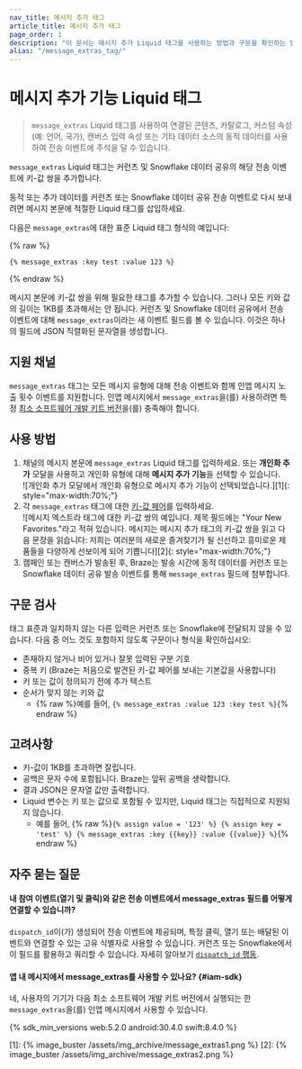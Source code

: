 ```yaml
---
nav_title: 메시지 추가 태그
article_title: 메시지 추가 태그
page_order: 1
description: "이 문서는 메시지 추가 Liquid 태그를 사용하는 방법과 구문을 확인하는 방법을 설명합니다."
alias: "/message_extras_tag/"
---
```


# 메시지 추가 기능 Liquid 태그

> `message_extras` Liquid 태그를 사용하여 연결된 콘텐츠, 카탈로그, 커스텀 속성(예: 언어, 국가), 캔버스 입력 속성 또는 기타 데이터 소스의 동적 데이터를 사용하여 전송 이벤트에 주석을 달 수 있습니다.

`message_extras` Liquid 태그는 커런츠 및 Snowflake 데이터 공유의 해당 전송 이벤트에 키-값 쌍을 추가합니다. 

동적 또는 추가 데이터를 커런츠 또는 Snowflake 데이터 공유 전송 이벤트로 다시 보내려면 메시지 본문에 적절한 Liquid 태그를 삽입하세요. 

다음은 `message_extras`에 대한 표준 Liquid 태그 형식의 예입니다:

{% raw %}
```liquid
{% message_extras :key test :value 123 %}
```
{% endraw %}

메시지 본문에 키-값 쌍을 위해 필요한 태그를 추가할 수 있습니다. 그러나 모든 키와 값의 길이는 1KB를 초과해서는 안 됩니다. 커런츠 및 Snowflake 데이터 공유에서 전송 이벤트에 대해 `message_extras`이라는 새 이벤트 필드를 볼 수 있습니다. 이것은 하나의 필드에 JSON 직렬화된 문자열을 생성합니다.

## 지원 채널

`message_extras` 태그는 모든 메시지 유형에 대해 전송 이벤트와 함께 인앱 메시지 노출 횟수 이벤트를 지원합니다. 인앱 메시지에서 `message_extras`을(를) 사용하려면 특정 [최소 소프트웨어 개발 키트 버전](#iam-sdk)을(를) 충족해야 합니다.

## 사용 방법

1. 채널의 메시지 본문에 `message_extras` Liquid 태그를 입력하세요. 또는 **개인화 추가** 모달을 사용하고 개인화 유형에 대해 **메시지 추가 기능**을 선택할 수 있습니다. <br>![개인화 추가 모달에서 개인화 유형으로 메시지 추가 기능이 선택되었습니다.][1]{: style="max-width:70%;"}
2. 각 `message_extras` 태그에 대한 [키-값 페어]({{site.baseurl}}/user_guide/personalization_and_dynamic_content/key_value_pairs/)를 입력하세요. <br>![메시지 엑스트라 태그에 대한 키-값 쌍의 예입니다. 제목 필드에는 "Your New Favorites."라고 적혀 있습니다. 메시지는 메시지 추가 태그의 키-값 쌍을 읽고 다음 문장을 읽습니다: 저희는 여러분의 새로운 즐겨찾기가 될 신선하고 흥미로운 제품들을 다양하게 선보이게 되어 기쁩니다][2]{: style="max-width:70%;"}
3. 캠페인 또는 캔버스가 발송된 후, Braze는 발송 시간에 동적 데이터를 커런츠 또는 Snowflake 데이터 공유 발송 이벤트를 통해 `message_extras` 필드에 첨부합니다.

## 구문 검사

태그 표준과 일치하지 않는 다른 입력은 커런츠 또는 Snowflake에 전달되지 않을 수 있습니다. 다음 중 어느 것도 포함하지 않도록 구문이나 형식을 확인하십시오:

- 존재하지 않거나 비어 있거나 잘못 입력된 구분 기호
- 중복 키 (Braze는 처음으로 발견된 키-값 페어를 보내는 기본값을 사용합니다)
- 키 또는 값이 정의되기 전에 추가 텍스트
- 순서가 맞지 않는 키와 값 
  - {% raw %}예를 들어, ```{% message_extras :value 123 :key test %}```{% endraw %}

## 고려사항

- 키-값이 1KB를 초과하면 잘립니다. 
- 공백은 문자 수에 포함됩니다. Braze는 앞뒤 공백을 생략합니다.
- 결과 JSON은 문자열 값만 출력합니다.
- Liquid 변수는 키 또는 값으로 포함될 수 있지만, Liquid 태그는 직접적으로 지원되지 않습니다. 
  - 예를 들어, {% raw %}```{% assign value = '123' %} {% assign key = 'test' %} {% message_extras :key {{key}} :value {{value}} %}```{% endraw %}

## 자주 묻는 질문

#### 내 참여 이벤트(열기 및 클릭)와 같은 전송 이벤트에서 message_extras 필드를 어떻게 연결할 수 있습니까? 

`dispatch_id`이(가) 생성되어 전송 이벤트에 제공되며, 특정 클릭, 열기 또는 배달된 이벤트와 연결할 수 있는 고유 식별자로 사용할 수 있습니다. 커런츠 또는 Snowflake에서 이 필드를 활용하고 쿼리할 수 있습니다. 자세히 알아보기 [`dispatch_id` 행동]({{site.baseurl}}/help/help_articles/data/dispatch_id/).

#### 앱 내 메시지에서 message_extras를 사용할 수 있나요? {#iam-sdk}

네, 사용자의 기기가 다음 최소 소프트웨어 개발 키트 버전에서 실행되는 한 `message_extras`을(를) 인앱 메시지에서 사용할 수 있습니다.

{% sdk_min_versions web:5.2.0 android:30.4.0 swift:8.4.0 %}

[1]: {% image_buster /assets/img_archive/message_extras1.png %}
[2]: {% image_buster /assets/img_archive/message_extras2.png %}
